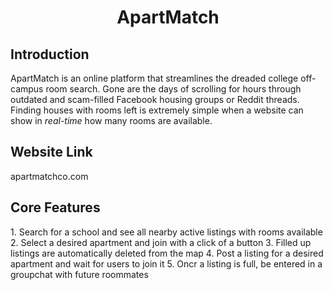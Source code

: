 <div align="center">
  <h1> ApartMatch </h1
</div>

<div align="left">
  <h2> Introduction </h2>
  <p> ApartMatch is an online platform that streamlines the dreaded college off-campus room search. Gone are the days of scrolling for hours through outdated and scam-filled Facebook housing groups or Reddit threads. Finding houses with rooms left is extremely simple when a website can show in <em> real-time </em> how many rooms are available. </p>
  
  <h2> Website Link </h2>
  <p> apartmatchco.com </p>

  <h2> Core Features </h2>
  1. Search for a school and see all nearby active listings with rooms available 
  2. Select a desired apartment and join with a click of a button
  3. Filled up listings are automatically deleted from the map
  4. Post a listing for a desired apartment and wait for users to join it
  5. Oncr a listing is full, be entered in a groupchat with future roommates
</div>
